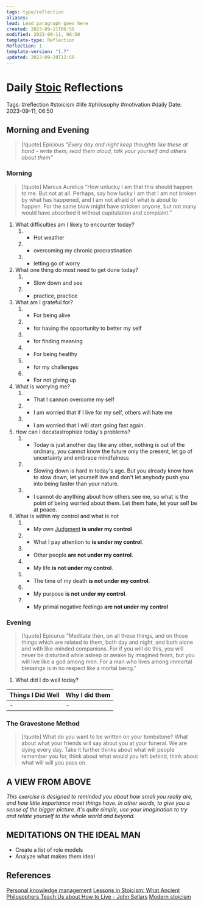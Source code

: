 ```yaml
---
tags: type/reflection
aliases: 
lead: Lead paragraph goes here
created: 2023-09-11T06:50
modified: 2023-09-11, 06:50
template-type: Reflection
Reflection: 1
template-version: "1.7"
updated: 2023-09-28T12:59
---
```



# Daily [Stoic](Stoicism.md) Reflections

Tags:  #reflection #stoicism #life #philosophy #motivation #daily 
Date: 2023-09-11, 06:50

## Morning and Evening

> [!quote] Epicious 
> _"Every day and night keep thoughts like these at hand - write them, 
> read them aloud, talk your yourself and others about them"_


### Morning

> [!quote] Marcus Aurelius
> “How unlucky I am that this should happen to me. But not at all. Perhaps, say 
> how lucky I am that I am not broken by what has happened, and I am not 
> afraid  of what is about to happen. For the same blow might have stricken 
> anyone, but not many would have absorbed it without capitulation 
> and complaint.”

1. What difficulties am I likely to encounter today?
	1. - Hot weather 
	2. - overcoming my chronic procrastination 
	3. - letting go of worry 
2. What one thing do most need to get done today?
	1. - Slow down and see 
	2. - practice, practice 
3. What am I grateful for?
	1. - For being alive
	2. - for having the opportunity to better my self 
	3. - for finding meaning 
	4. - For being healthy 
	5. - for my challenges 
	6. - For not giving up 
4. What is worrying me?
	1. - That I cannon overcome my self
	2. - I am worried that if I live for my self, others will hate me
	3. - I am worried that I will start going fast again.
5. How can I decatastrophize today's problems?
	1. - Today is just another day like any other, nothing is out of the ordinary, you cannot know the future only the present, let go of uncertainty and embrace mindfulness
	2. - Slowing down is hard in today's age. But you already know how to slow down, let yourself live and don't let anybody push you into being faster than your nature.
	3. - I cannot do anything about how others see me, so what is the point of being worried about them. Let them hate, let your self be at peace. 
6. What is within my control and what is not
	1. - My own [Judgment](Control%20Over%20Judgment.md) **is under my control**
	2. - What I pay attention to **is under my control**.
	3. - Other people **are not under my control**.
	4. - My life **is not under my control**.
	5. - The time of my death **is not under my control**.
	6. - My purpose **is not under my control**.
	7. - My primal negative feelings **are not under my control**

### Evening

> [!quote]  Epicurus
> “Meditate then, on all these things, and on those things which are related 
> to them, both day and night, and both alone and with like-minded 
> companions. For if you will do this, you will never be disturbed while 
> asleep or awake by imagined fears, but you will live like a god among 
> men. For a man who lives among immortal blessings is in no respect 
> like a mortal being.”

1. What did I do well today?

| Things I Did Well | Why I did them |
| ------------------- | ---------------- |
| -                 | -              |

### The Gravestone Method

> [!quote]
> What do you want to be written on your tombstone? What about what your friends will say about you at your funeral. We are dying every day. Take it further thinks about what will people remember you for, think about what would you left behind, think about what will will you pass on.

## A VIEW FROM ABOVE

_This exercise is designed to reminded you about how small you really are, and how little importance most things have. In other words, to give you a sense of the bigger picture. It's quite simple, use your imagination to try and relate yourself to the whole world and beyond._

## MEDITATIONS ON THE IDEAL MAN

- Create a list of role models 
- Analyze what makes them ideal 

## References

[Personal knowledge management](Personal%20knowledge%20management.md)
[Lessons in Stoicism: What Ancient Philosophers Teach Us about How to Live - John Sellars](https://books.google.cz/books/about/Lessons_in_Stoicism.html?id=ky84zQEACAAJ&redir_esc=y)
[Modern stoicism](https://modernstoicism.com/)


